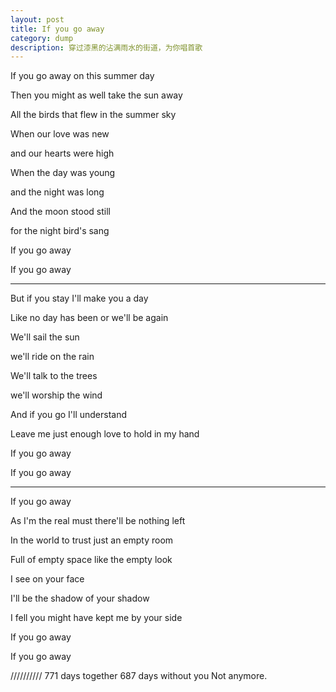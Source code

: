 ```yaml
---
layout: post
title: If you go away 
category: dump
description: 穿过漆黑的沾满雨水的街道，为你唱首歌
---
```


If you go away on this summer day

Then you might as well take the sun away

All the birds that flew in the summer sky

When our love was new

and our hearts were high

When the day was young

and the night was long

And the moon stood still

for the night bird's sang

If you go away

If you go away

---------------------


But if you stay I'll make you a day

Like no day has been or we'll be again

We'll sail the sun

we'll ride on the rain

We'll talk to the trees

we'll worship the wind

And if you go I'll understand

Leave me just enough love to hold in my hand

If you go away

If you go away

----------------------------


If you go away

As I'm the real must there'll be nothing left

In the world to trust just an empty room

Full of empty space like the empty look

I see on your face

I'll be the shadow of your shadow

I fell you might have kept me by your side

If you go away

If you go away

//////////
771 days together
687 days without you
Not anymore.